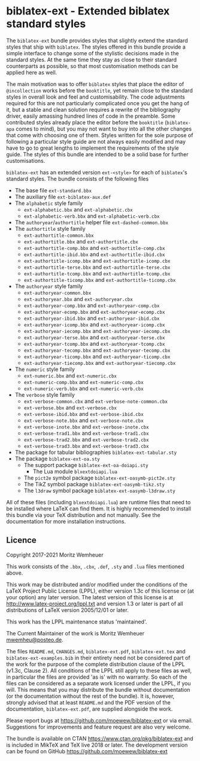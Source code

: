 biblatex-ext - Extended biblatex standard styles
================================================

The `biblatex-ext` bundle provides styles that slightly extend the
standard styles that ship with `biblatex`. The styles offered in this
bundle provide a simple interface to change some of the stylistic
decisions made in the standard styles. At the same time they stay as
close to their standard counterparts as possible, so that most
customisation methods can be applied here as well.

The main motivation was to offer `biblatex` styles that place the
editor of `@incollection` works before the `booktitle`, yet remain
close to the standard styles in overall look and feel and
customisability. The code adjustments required for this are not 
particularly complicated once you get the hang of it, but a stable and
clean solution requires a rewrite of the bibliography driver, easily
amassing hundred lines of code in the preamble. Some contributed styles
already place the editor before the `booktitle` (`biblatex-apa` comes
to mind), but you may not want to buy into all the other changes that
come with choosing one of them. Styles written for the sole purpose of
following a particular style guide are not always easily modified and
may have to go to great lengths to implement the requirements of the
style guide. The styles of this bundle are intended to be a solid base
for further customisations.

`biblatex-ext` has an extended version `ext-<style>` for each of
`biblatex`'s standard styles. The bundle consists of the following
files

- The base file `ext-standard.bbx`
- The auxiliary file `ext-biblatex-aux.def`
- The `alphabetic` style family
  - `ext-alphabetic.bbx` and `ext-alphabetic.cbx`
  - `ext-alphabetic-verb.bbx` and `ext-alphabetic-verb.cbx`
- The `authoryear`/`authortitle` helper file `ext-dashed-common.bbx`
- The `authortitle` style family
  - `ext-authortitle-common.bbx`
  - `ext-authortitle.bbx` and `ext-authortitle.cbx`
  - `ext-authortitle-comp.bbx` and `ext-authortitle-comp.cbx`
  - `ext-authortitle-ibid.bbx` and `ext-authortitle-ibid.cbx`
  - `ext-authortitle-icomp.bbx` and `ext-authortitle-icomp.cbx`
  - `ext-authortitle-terse.bbx` and `ext-authortitle-terse.cbx`
  - `ext-authortitle-tcomp.bbx` and `ext-authortitle-tcomp.cbx`
  - `ext-authortitle-ticomp.bbx` and `ext-authortitle-ticomp.cbx`
- The `authoryear` style family
  - `ext-authoryear-common.bbx`
  - `ext-authoryear.bbx` and `ext-authoryear.cbx`
  - `ext-authoryear-comp.bbx` and `ext-authoryear-comp.cbx`
  - `ext-authoryear-ecomp.bbx` and `ext-authoryear-ecomp.cbx`
  - `ext-authoryear-ibid.bbx` and `ext-authoryear-ibid.cbx`
  - `ext-authoryear-icomp.bbx` and `ext-authoryear-icomp.cbx`
  - `ext-authoryear-iecomp.bbx` and `ext-authoryear-iecomp.cbx`
  - `ext-authoryear-terse.bbx` and `ext-authoryear-terse.cbx`
  - `ext-authoryear-tcomp.bbx` and `ext-authoryear-tcomp.cbx`
  - `ext-authoryear-tecomp.bbx` and `ext-authoryear-tecomp.cbx`
  - `ext-authoryear-ticomp.bbx` and `ext-authoryear-ticomp.cbx`
  - `ext-authoryear-tiecomp.bbx` and `ext-authoryear-tiecomp.cbx`
- The `numeric` style family
  - `ext-numeric.bbx` and `ext-numeric.cbx`
  - `ext-numeric-comp.bbx` and `ext-numeric-comp.cbx`
  - `ext-numeric-verb.bbx` and `ext-numeric-verb.cbx`
- The `verbose` style family
  - `ext-verbose-common.cbx` and `ext-verbose-note-common.cbx`
  - `ext-verbose.bbx` and `ext-verbose.cbx`
  - `ext-verbose-ibid.bbx` and `ext-verbose-ibid.cbx`
  - `ext-verbose-note.bbx` and `ext-verbose-note.cbx`
  - `ext-verbose-inote.bbx` and `ext-verbose-inote.cbx`
  - `ext-verbose-trad1.bbx` and `ext-verbose-trad1.cbx`
  - `ext-verbose-trad2.bbx` and `ext-verbose-trad2.cbx`
  - `ext-verbose-trad3.bbx` and `ext-verbose-trad3.cbx`
- The package for tabular bibliographies `biblatex-ext-tabular.sty`
- The package `biblatex-ext-oa.sty`
  - The support package `biblatex-ext-oa-doiapi.sty`
    - The Lua module `blxextdoiapi.lua`
  - The `pict2e` symbol package `biblatex-ext-oasymb-pict2e.sty`
  - The TikZ symbol package `biblatex-ext-oasymb-tikz.sty`
  - The `l3draw` symbol package `biblatex-ext-oasymb-l3draw.sty`

All of these files (including `blxextdoiapi.lua`) are runtime files
that need to be installed where LaTeX can find them.
It is highly recommended to install this bundle via your TeX
distribution and not manually. See the documentation for more
installation instructions.

## Licence

Copyright 2017-2021 Moritz Wemheuer

This work consists of the `.bbx`, `.cbx`, `.def`, `.sty` and `.lua`
files mentioned above.

This work may be distributed and/or modified under the
conditions of the LaTeX Project Public License (LPPL), either
version 1.3c of this license or (at your option) any later
version. The latest version of this license is at
<http://www.latex-project.org/lppl.txt>
and version 1.3 or later is part of all distributions of LaTeX
version 2005/12/01 or later.

This work has the LPPL maintenance status 'maintained'.

The Current Maintainer of the work is Moritz Wemheuer
  <mwemheu@posteo.de>.

The files `README.md`, `CHANGES.md`, `biblatex-ext.pdf`,
`biblatex-ext.tex` and `biblatex-ext-examples.bib` in their entirety
need not be considered part of the work for the purpose of the complete
distribution clause of the LPPL (v1.3c, Clause 2).
All conditions of the LPPL still apply to these files as well, in
particular the files are provided 'as is' with no warranty.
So each of the files can be considered as a separate work licensed
under the LPPL, if you will.
This means that you may distribute the bundle without documentation
(or the documentation without the rest of the bundle).
It is, however, strongly advised that at least `README.md` and the PDF
version of the documentation, `biblatex-ext.pdf`, are supplied
alongside the work.


Please report bugs at <https://github.com/moewew/biblatex-ext>
or via email.
Suggestions for improvements and feature request are also very welcome.

The bundle is available on CTAN <https://www.ctan.org/pkg/biblatex-ext>
and is included in MikTeX and TeX live 2018 or later.
The development version can be found on GitHub
<https://github.com/moewew/biblatex-ext>
